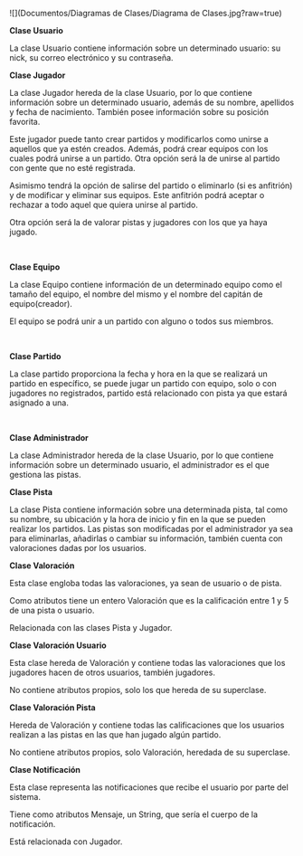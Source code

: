 ![](Documentos/Diagramas de Clases/Diagrama de Clases.jpg?raw=true)

**Clase Usuario**

La clase Usuario contiene información sobre un determinado usuario: su
nick, su correo electrónico y su contraseña.

**Clase Jugador**

La clase Jugador hereda de la clase Usuario, por lo que contiene
información sobre un determinado usuario, además de su nombre, apellidos
y fecha de nacimiento. También posee información sobre su posición
favorita.

Este jugador puede tanto crear partidos y modificarlos como unirse a
aquellos que ya estén creados. Además, podrá crear equipos con los
cuales podrá unirse a un partido. Otra opción será la de unirse al
partido con gente que no esté registrada.

Asimismo tendrá la opción de salirse del partido o eliminarlo (si es
anfitrión) y de modificar y eliminar sus equipos. Este anfitrión podrá
aceptar o rechazar a todo aquel que quiera unirse al partido.

Otra opción será la de valorar pistas y jugadores con los que ya haya
jugado.

 

**Clase Equipo**

La clase Equipo contiene información de un determinado equipo como el
tamaño del equipo, el nombre del mismo y el nombre del capitán de
equipo(creador). 

El equipo se podrá unir a un partido con alguno o todos sus miembros.

 

**Clase Partido**

La clase partido proporciona la fecha y hora en la que se realizará un
partido en específico, se puede jugar un partido con equipo, solo o con
jugadores no registrados, partido está relacionado con pista ya que
estará asignado a una.

 

**Clase Administrador**

La clase Administrador hereda de la clase Usuario, por lo que contiene
información sobre un determinado usuario, el administrador es el que
gestiona las pistas.

**Clase Pista**

La clase Pista contiene información sobre una determinada pista, tal
como su nombre, su ubicación y la hora de inicio y fin en la que se
pueden realizar los partidos. Las pistas son modificadas por el
administrador ya sea para eliminarlas, añadirlas o cambiar su
información, también cuenta con valoraciones dadas por los usuarios.

**Clase Valoración**

Esta clase engloba todas las valoraciones, ya sean de usuario o de
pista.

Como atributos tiene un entero Valoración que es la calificación entre 1
y 5 de una pista o usuario.

Relacionada con las clases Pista y Jugador.

**Clase Valoración Usuario**

Esta clase hereda de Valoración y contiene todas las valoraciones que
los jugadores hacen de otros usuarios, también jugadores.

No contiene atributos propios, solo los que hereda de su superclase.

**Clase Valoración Pista**

Hereda de Valoración y contiene todas las calificaciones que los
usuarios realizan a las pistas en las que han jugado algún partido.

No contiene atributos propios, solo Valoración, heredada de su
superclase.

**Clase Notificación**

Esta clase representa las notificaciones que recibe el usuario por parte
del sistema.

Tiene como atributos Mensaje, un String, que sería el cuerpo de la
notificación.

Está relacionada con Jugador. 
